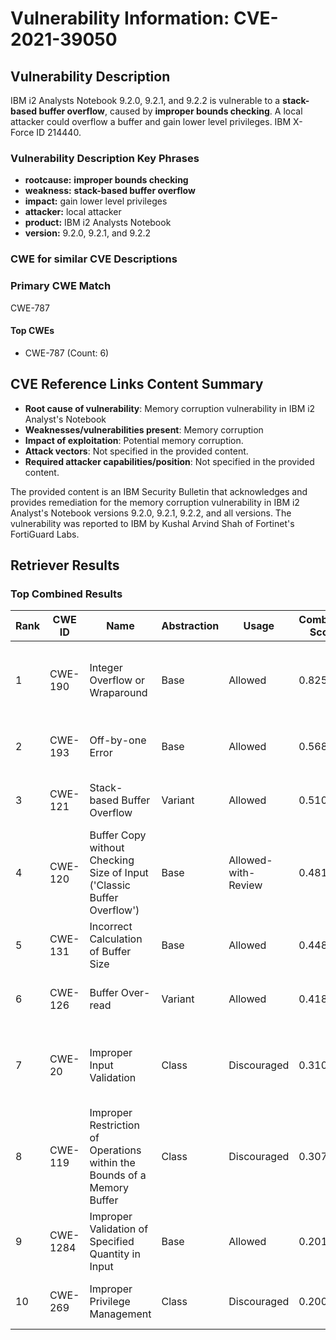 # Vulnerability Information: CVE-2021-39050

## Vulnerability Description
IBM i2 Analysts Notebook 9.2.0, 9.2.1, and 9.2.2 is vulnerable to a **stack-based buffer overflow**, caused by **improper bounds checking**. A local attacker could overflow a buffer and gain lower level privileges. IBM X-Force ID 214440.

### Vulnerability Description Key Phrases
- **rootcause:** **improper bounds checking**
- **weakness:** **stack-based buffer overflow**
- **impact:** gain lower level privileges
- **attacker:** local attacker
- **product:** IBM i2 Analysts Notebook
- **version:** 9.2.0, 9.2.1, and 9.2.2

### CWE for similar CVE Descriptions
### Primary CWE Match
CWE-787

#### Top CWEs
- CWE-787 (Count: 6)

## CVE Reference Links Content Summary
- **Root cause of vulnerability**: Memory corruption vulnerability in IBM i2 Analyst's Notebook
- **Weaknesses/vulnerabilities present**: Memory corruption
- **Impact of exploitation**: Potential memory corruption.
- **Attack vectors**: Not specified in the provided content.
- **Required attacker capabilities/position**: Not specified in the provided content.

The provided content is an IBM Security Bulletin that acknowledges and provides remediation for the memory corruption vulnerability in IBM i2 Analyst's Notebook versions 9.2.0, 9.2.1, 9.2.2, and all versions. The vulnerability was reported to IBM by Kushal Arvind Shah of Fortinet's FortiGuard Labs.

## Retriever Results

### Top Combined Results

| Rank | CWE ID | Name | Abstraction | Usage | Combined Score | Retrievers | Individual Scores |
|------|--------|------|-------------|-------|---------------|------------|-------------------|
| 1 | CWE-190 | Integer Overflow or Wraparound | Base | Allowed | 0.8256 | dense, sparse, graph | dense: 0.529, sparse: 0.356, graph: 1.000 |
| 2 | CWE-193 | Off-by-one Error | Base | Allowed | 0.5686 | sparse, graph | sparse: 0.369, graph: 1.000 |
| 3 | CWE-121 | Stack-based Buffer Overflow | Variant | Allowed | 0.5100 | dense, sparse | dense: 0.577, sparse: 0.461 |
| 4 | CWE-120 | Buffer Copy without Checking Size of Input ('Classic Buffer Overflow') | Base | Allowed-with-Review | 0.4811 | sparse, graph | sparse: 0.340, graph: 0.865 |
| 5 | CWE-131 | Incorrect Calculation of Buffer Size | Base | Allowed | 0.4481 | dense, sparse | dense: 0.532, sparse: 0.318 |
| 6 | CWE-126 | Buffer Over-read | Variant | Allowed | 0.4181 | dense, sparse | dense: 0.529, sparse: 0.329 |
| 7 | CWE-20 | Improper Input Validation | Class | Discouraged | 0.3101 | dense, sparse, graph | dense: 0.539, sparse: 0.356, graph: 0.614 |
| 8 | CWE-119 | Improper Restriction of Operations within the Bounds of a Memory Buffer | Class | Discouraged | 0.3075 | dense, sparse, graph | dense: 0.538, sparse: 0.337, graph: 0.629 |
| 9 | CWE-1284 | Improper Validation of Specified Quantity in Input | Base | Allowed | 0.2016 | sparse | sparse: 0.352 |
| 10 | CWE-269 | Improper Privilege Management | Class | Discouraged | 0.2008 | dense, sparse | dense: 0.554, sparse: 0.299 |

